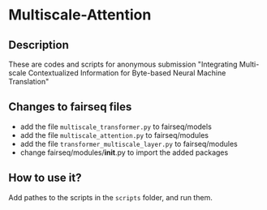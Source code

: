 # Multiscale-Attention
## Description
These are codes and scripts for anonymous submission "Integrating Multi-scale Contextualized Information for Byte-based Neural Machine Translation"

## Changes to fairseq files
 - add the file `multiscale_transformer.py` to fairseq/models
 - add the file `multiscale_attention.py` to fairseq/modules
 - add the file `transformer_multiscale_layer.py` to fairseq/modules
 - change fairseq/modules/__init__.py to import the added packages

## How to use it?
Add pathes to the scripts in the `scripts` folder, and run them.